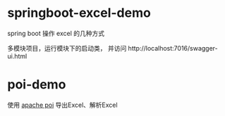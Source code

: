 # springboot-excel-demo
spring boot 操作 excel 的几种方式

多模块项目，运行模块下的启动类， 并访问
http://localhost:7016/swagger-ui.html

# poi-demo
使用 [apache poi](https://poi.apache.org/) 导出Excel、解析Excel
